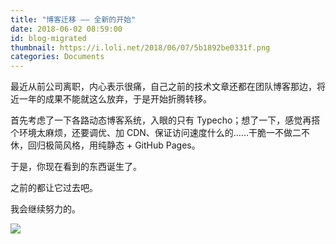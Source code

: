 ```yaml
---
title: "博客迁移 —— 全新的开始"
date: 2018-06-02 08:59:00
id: blog-migrated
thumbnail: https://i.loli.net/2018/06/07/5b1892be0331f.png
categories: Documents
---
```


最近从前公司离职，内心表示很痛，自己之前的技术文章还都在团队博客那边，将近一年的成果不能就这么放弃，于是开始折腾转移。

首先考虑了一下各路动态博客系统，入眼的只有 Typecho；想了一下，感觉再搭个环境太麻烦，还要调优、加 CDN、保证访问速度什么的……干脆一不做二不休，回归极简风格，用纯静态 + GitHub Pages。

于是，你现在看到的东西诞生了。

之前的都让它过去吧。

我会继续努力的。

![](https://i.loli.net/2018/06/07/5b1892be0331f.png)